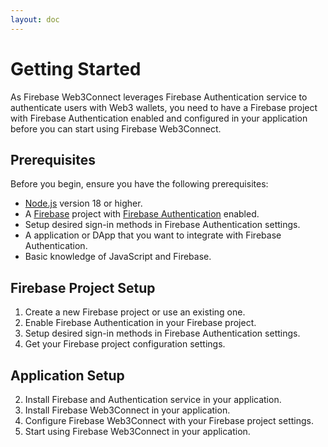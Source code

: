 ```yaml
---
layout: doc
---
```


# Getting Started

As Firebase Web3Connect leverages Firebase Authentication service to authenticate users with Web3 wallets, you need to have a Firebase project with Firebase Authentication enabled and configured in your application before you can start using Firebase Web3Connect.

## **Prerequisites**

Before you begin, ensure you have the following prerequisites:

- [Node.js](https://nodejs.org/) version 18 or higher.
- A [Firebase](https://firebase.google.com/) project with [Firebase Authentication](https://firebase.google.com/docs/auth/web/start) enabled.
- Setup desired sign-in methods in Firebase Authentication settings.
- A application or DApp that you want to integrate with Firebase Authentication.
- Basic knowledge of JavaScript and Firebase.

## Firebase Project Setup

1. Create a new Firebase project or use an existing one.
2. Enable Firebase Authentication in your Firebase project.
3. Setup desired sign-in methods in Firebase Authentication settings.
4. Get your Firebase project configuration settings.

## Application Setup

2. Install Firebase and Authentication service in your application.
3. Install Firebase Web3Connect in your application.
4. Configure Firebase Web3Connect with your Firebase project settings.
5. Start using Firebase Web3Connect in your application.
